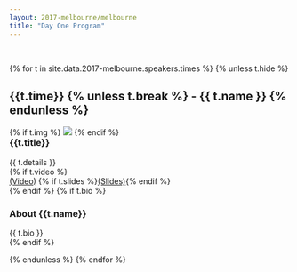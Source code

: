 ```yaml
---
layout: 2017-melbourne/melbourne
title: "Day One Program"
---
```


<style type="text/css">
  .container img {
    max-height: 300px;
  }
  h3.no-top-space {
    margin-top: 0;
  }
  .agenda td {
    vertical-align: top;
  }
</style>

<div class="sep talk melbourne" data-stellar-background-ratio="0.5" style="background-position: 50% -91.5px;"></div>

<br />

<!--
<div class="container">
  <div class="row">
    <div class="col-lg-10 col-lg-offset-1">
        <h1 class="text-center">Day One - Speakers and Presentations</h1>
        <br />

        <table class="agenda">
          {% for t in site.data.2017-melbourne.speakers.times %}
            {% unless t.hide %}
              <tr>
                <td>{{t.time}}</td>
                <td>{{t.name}} {% unless t.committee or t.break or (t.bio and t.img) %} * {% endunless %}</td>
                <td>
                  <a href="#{{t.id}}">{{t.title}}</a>
                  {% if t.video %}<a href="{{ t.video }}">(Video)</a>{% endif %}
                  {% if t.slides %}<a href="{{ t.slides }}">(Slides)</a>{% endif %}
                  </td>
              </tr>
            {% endunless %}
          {% endfor %}
        </table>

        <br />

    </div>
  </div>
</div>
-->

{% for t in site.data.2017-melbourne.speakers.times %}
{% unless t.hide %}

  <div class="container cfpsection" id="{{t.id}}">
    <div class="row">
      <div class="col-lg-4 col-md-4 col-sm-4 name">
        <h2> {{t.time}} {% unless t.break %} - {{ t.name }} {% endunless %} </h2>
        {% if t.img %} <img src="{{t.img}}" /> {% endif %}
      </div>
      <div class="col-lg-8 col-md-8 col-sm-8 name-desc">
        <div class="col-lg-10 col-md-10 col-sm-10">
          <h3 class="no-top-space"> {{t.title}} </h3>
          <div class="abstract">
            {{ t.details }}
          </div>
          {% if t.video %}
            <div class="links">
              <a href="{{ t.video }}">(Video)</a>
              {% if t.slides %}<a href="{{ t.slides }}">(Slides)</a>{% endif %}
            </div>
          {% endif %}
          {% if t.bio %}
            <div class="bio">
              <h3> About {{t.name}} </h3>
              {{ t.bio }}
            </div>
          {% endif %}
        </div>
      </div>
    </div>
  </div>

{% endunless %}
{% endfor %}

